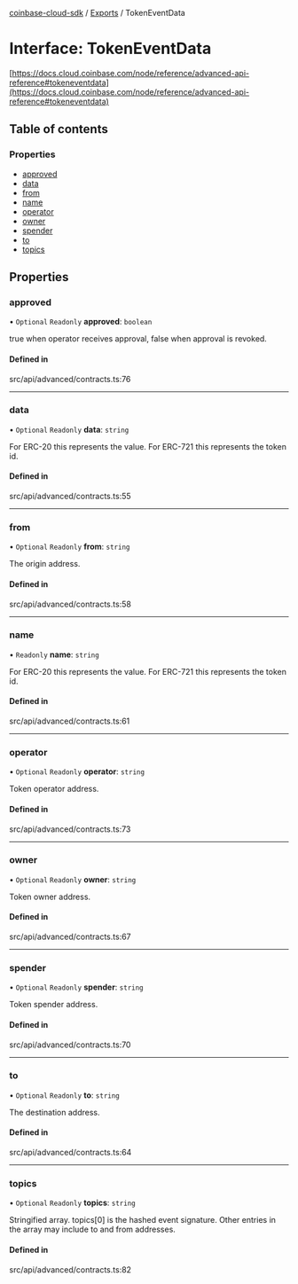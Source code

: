 [coinbase-cloud-sdk](../README.md) / [Exports](../modules.md) / TokenEventData

# Interface: TokenEventData

[https://docs.cloud.coinbase.com/node/reference/advanced-api-reference#tokeneventdata](https://docs.cloud.coinbase.com/node/reference/advanced-api-reference#tokeneventdata)

## Table of contents

### Properties

- [approved](TokenEventData.md#approved)
- [data](TokenEventData.md#data)
- [from](TokenEventData.md#from)
- [name](TokenEventData.md#name)
- [operator](TokenEventData.md#operator)
- [owner](TokenEventData.md#owner)
- [spender](TokenEventData.md#spender)
- [to](TokenEventData.md#to)
- [topics](TokenEventData.md#topics)

## Properties

### approved

• `Optional` `Readonly` **approved**: `boolean`

true when operator receives approval, false when approval is revoked.

#### Defined in

src/api/advanced/contracts.ts:76

___

### data

• `Optional` `Readonly` **data**: `string`

For ERC-20 this represents the value. For ERC-721 this represents the token id.

#### Defined in

src/api/advanced/contracts.ts:55

___

### from

• `Optional` `Readonly` **from**: `string`

The origin address.

#### Defined in

src/api/advanced/contracts.ts:58

___

### name

• `Readonly` **name**: `string`

For ERC-20 this represents the value. For ERC-721 this represents the token id.

#### Defined in

src/api/advanced/contracts.ts:61

___

### operator

• `Optional` `Readonly` **operator**: `string`

Token operator address.

#### Defined in

src/api/advanced/contracts.ts:73

___

### owner

• `Optional` `Readonly` **owner**: `string`

Token owner address.

#### Defined in

src/api/advanced/contracts.ts:67

___

### spender

• `Optional` `Readonly` **spender**: `string`

Token spender address.

#### Defined in

src/api/advanced/contracts.ts:70

___

### to

• `Optional` `Readonly` **to**: `string`

The destination address.

#### Defined in

src/api/advanced/contracts.ts:64

___

### topics

• `Optional` `Readonly` **topics**: `string`

Stringified array. topics[0] is the hashed event signature.
Other entries in the array may include to and from addresses.

#### Defined in

src/api/advanced/contracts.ts:82
